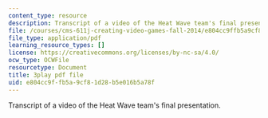 ```yaml
---
content_type: resource
description: Transcript of a video of the Heat Wave team's final presentation.
file: /courses/cms-611j-creating-video-games-fall-2014/e804cc9ffb5a9cf81d28b5e016b5a78f_sKolTx6sxUo.pdf
file_type: application/pdf
learning_resource_types: []
license: https://creativecommons.org/licenses/by-nc-sa/4.0/
ocw_type: OCWFile
resourcetype: Document
title: 3play pdf file
uid: e804cc9f-fb5a-9cf8-1d28-b5e016b5a78f
---
```

Transcript of a video of the Heat Wave team's final presentation.